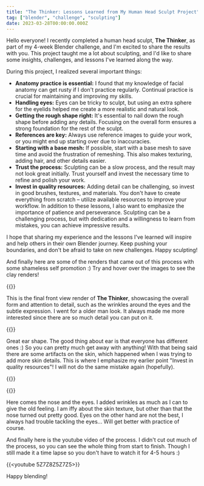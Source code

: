 ```yaml
---
title: "The Thinker: Lessons Learned from My Human Head Sculpt Project"
tag: ["blender", "challenge", "sculpting"]
date: 2023-03-28T00:00:00.000Z
---
```


Hello everyone! I recently completed a human head sculpt, **The Thinker**, as part of my 4-week Blender challenge, and I'm excited to share the results with you. This project taught me a lot about sculpting, and I'd like to share some insights, challenges, and lessons I've learned along the way.

During this project, I realized several important things:

- **Anatomy practice is essential:** I found that my knowledge of facial anatomy can get rusty if I don't practice regularly. Continual practice is crucial for maintaining and improving my skills.
- **Handling eyes:** Eyes can be tricky to sculpt, but using an extra sphere for the eyelids helped me create a more realistic and natural look.
- **Getting the rough shape right:** It's essential to nail down the rough shape before adding any details. Focusing on the overall form ensures a strong foundation for the rest of the sculpt.
- **References are key:** Always use reference images to guide your work, or you might end up starting over due to inaccuracies.
- **Starting with a base mesh:** If possible, start with a base mesh to save time and avoid the frustration of remeshing. This also makes texturing, adding hair, and other details easier.
- **Trust the process:** Sculpting can be a slow process, and the result may not look great initially. Trust yourself and invest the necessary time to refine and polish your work.
- **Invest in quality resources:** Adding detail can be challenging, so invest in good brushes, textures, and materials. You don't have to create everything from scratch – utilize available resources to improve your workflow.
In addition to these lessons, I also want to emphasize the importance of patience and perseverance. Sculpting can be a challenging process, but with dedication and a willingness to learn from mistakes, you can achieve impressive results.

I hope that sharing my experience and the lessons I've learned will inspire and help others in their own Blender journey. Keep pushing your boundaries, and don't be afraid to take on new challenges. Happy sculpting!

And finally here are some of the renders that came out of this process with some shameless self promotion :) Try and hover over the images to see the clay renders!

{{<hoverImage src="https://cdna.artstation.com/p/assets/images/images/061/148/486/large/bedir-tapkan-render10.jpg?1680111060" nakedSrc="https://cdna.artstation.com/p/assets/images/images/061/148/492/large/bedir-tapkan-render10-clay.jpg?1680111074" class="design_img">}}

This is the final front view render of **The Thinker**, showcasing the overall form and attention to detail, such as the wrinkles around the eyes and the subtle expression. I went for a older man look. It always made me more interested since there are so much detail you can put on it.

{{<hoverImage src="https://cdna.artstation.com/p/assets/images/images/061/148/464/large/bedir-tapkan-render9.jpg?1680111021" nakedSrc="https://cdna.artstation.com/p/assets/images/images/061/148/480/large/bedir-tapkan-render9-clay.jpg?1680111035" class="design_img">}}

Great ear shape. The good thing about ear is that everyone has different ones :) So you can pretty much get away with anything! With that being said there are some artifacts on the skin, which happened when I was trying to add more skin details. This is where I emphasize my earlier point "Invest in quality resources"! I will not do the same mistake again (hopefully).

{{<hoverImage src="https://cdnb.artstation.com/p/assets/images/images/061/148/793/large/bedir-tapkan-render11.jpg?1680111567" nakedSrc="https://cdna.artstation.com/p/assets/images/images/061/148/498/large/bedir-tapkan-render11-clay.jpg?1680111082" class="design_img">}}

{{<hoverImage src="https://cdna.artstation.com/p/assets/images/images/061/148/502/large/bedir-tapkan-render12.jpg?1680111095" nakedSrc="https://cdnb.artstation.com/p/assets/images/images/061/148/507/large/bedir-tapkan-render12-clay.jpg?1680111103" class="design_img">}}


Here comes the nose and the eyes. I added wrinkles as much as I can to give the old feeling. I am iffy about the skin texture, but other than that the nose turned out pretty good. Eyes on the other hand are not the best, I always had trouble tackling the eyes... Will get better with practice of course.

And finally here is the youtube video of the process. I didn't cut out much of the process, so you can see the whole thing from start to finish. Though I still made it a time lapse so you don't have to watch it for 4-5 hours :)

{{<youtube 5Z7Z8Z5Z7Z5>}}

Happy blending!
